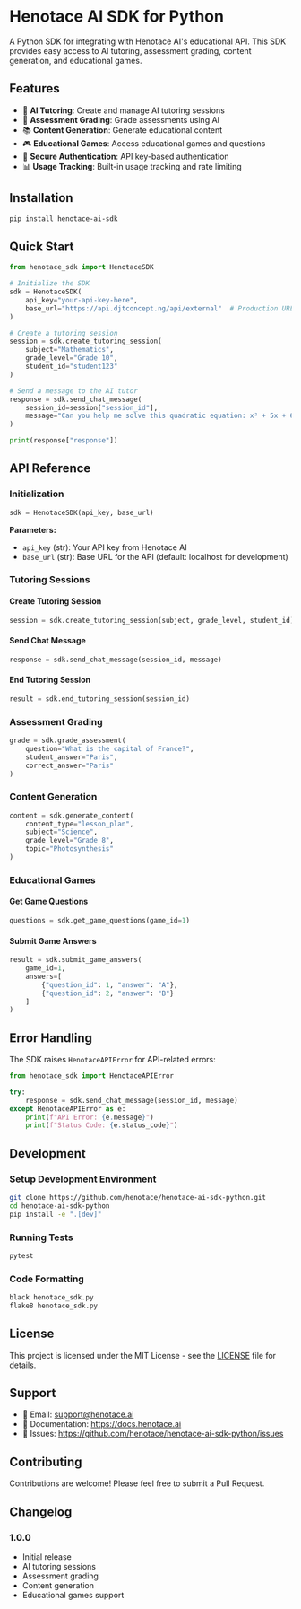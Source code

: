 # Henotace AI SDK for Python

A Python SDK for integrating with Henotace AI's educational API. This SDK provides easy access to AI tutoring, assessment grading, content generation, and educational games.

## Features

- 🤖 **AI Tutoring**: Create and manage AI tutoring sessions
- 📝 **Assessment Grading**: Grade assessments using AI
- 📚 **Content Generation**: Generate educational content
- 🎮 **Educational Games**: Access educational games and questions
- 🔐 **Secure Authentication**: API key-based authentication
- 📊 **Usage Tracking**: Built-in usage tracking and rate limiting

## Installation

```bash
pip install henotace-ai-sdk
```

## Quick Start

```python
from henotace_sdk import HenotaceSDK

# Initialize the SDK
sdk = HenotaceSDK(
    api_key="your-api-key-here",
    base_url="https://api.djtconcept.ng/api/external"  # Production URL
)

# Create a tutoring session
session = sdk.create_tutoring_session(
    subject="Mathematics",
    grade_level="Grade 10",
    student_id="student123"
)

# Send a message to the AI tutor
response = sdk.send_chat_message(
    session_id=session["session_id"],
    message="Can you help me solve this quadratic equation: x² + 5x + 6 = 0?"
)

print(response["response"])
```

## API Reference

### Initialization

```python
sdk = HenotaceSDK(api_key, base_url)
```

**Parameters:**
- `api_key` (str): Your API key from Henotace AI
- `base_url` (str): Base URL for the API (default: localhost for development)

### Tutoring Sessions

#### Create Tutoring Session
```python
session = sdk.create_tutoring_session(subject, grade_level, student_id)
```

#### Send Chat Message
```python
response = sdk.send_chat_message(session_id, message)
```

#### End Tutoring Session
```python
result = sdk.end_tutoring_session(session_id)
```

### Assessment Grading

```python
grade = sdk.grade_assessment(
    question="What is the capital of France?",
    student_answer="Paris",
    correct_answer="Paris"
)
```

### Content Generation

```python
content = sdk.generate_content(
    content_type="lesson_plan",
    subject="Science",
    grade_level="Grade 8",
    topic="Photosynthesis"
)
```

### Educational Games

#### Get Game Questions
```python
questions = sdk.get_game_questions(game_id=1)
```

#### Submit Game Answers
```python
result = sdk.submit_game_answers(
    game_id=1,
    answers=[
        {"question_id": 1, "answer": "A"},
        {"question_id": 2, "answer": "B"}
    ]
)
```

## Error Handling

The SDK raises `HenotaceAPIError` for API-related errors:

```python
from henotace_sdk import HenotaceAPIError

try:
    response = sdk.send_chat_message(session_id, message)
except HenotaceAPIError as e:
    print(f"API Error: {e.message}")
    print(f"Status Code: {e.status_code}")
```

## Development

### Setup Development Environment

```bash
git clone https://github.com/henotace/henotace-ai-sdk-python.git
cd henotace-ai-sdk-python
pip install -e ".[dev]"
```

### Running Tests

```bash
pytest
```

### Code Formatting

```bash
black henotace_sdk.py
flake8 henotace_sdk.py
```

## License

This project is licensed under the MIT License - see the [LICENSE](LICENSE) file for details.

## Support

- 📧 Email: support@henotace.ai
- 📖 Documentation: https://docs.henotace.ai
- 🐛 Issues: https://github.com/henotace/henotace-ai-sdk-python/issues

## Contributing

Contributions are welcome! Please feel free to submit a Pull Request.

## Changelog

### 1.0.0
- Initial release
- AI tutoring sessions
- Assessment grading
- Content generation
- Educational games support
